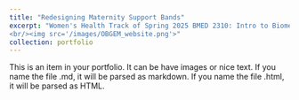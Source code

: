 ```yaml
---
title: "Redesigning Maternity Support Bands"
excerpt: "Women's Health Track of Spring 2025 BMED 2310: Intro to Biomedical Engineering Design, focusing on alleviating discomfort associated with lower back pain during pregnancy with a team of 4 others. My first in-class in-depth exposure to the FDA medical device evaluation process.
<br/><img src='/images/OBGEM_website.png'>"
collection: portfolio
---
```


This is an item in your portfolio. It can be have images or nice text. If you name the file .md, it will be parsed as markdown. If you name the file .html, it will be parsed as HTML. 
